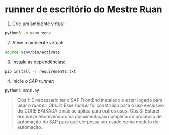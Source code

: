 # runner de escritório do Mestre Ruan

1. Crie um ambiente virtual:
```bash
python3 -m venv venv
```
2. Ative o ambiente virtual:
```bash
source venv/bin/activate
```
3. Instale as dependências:
```bash
pip install -r requirements.txt
```
4. Inicie o *SAP runner*:
```bash
python3 main.py
```

> Obs.1: É necessário ter o SAP FrontEnd instalado e estar logado para usar o _runner_.
> Obs.2: Esse _runner_ foi construído para o uso exclusivo do CORE BAIXADA e não se aplica para outros usos.
> Obs.3: Estarei em breve escrevendo uma documentação completa do processo de automação do SAP para que ele possa ser usado como modelo de automação.
